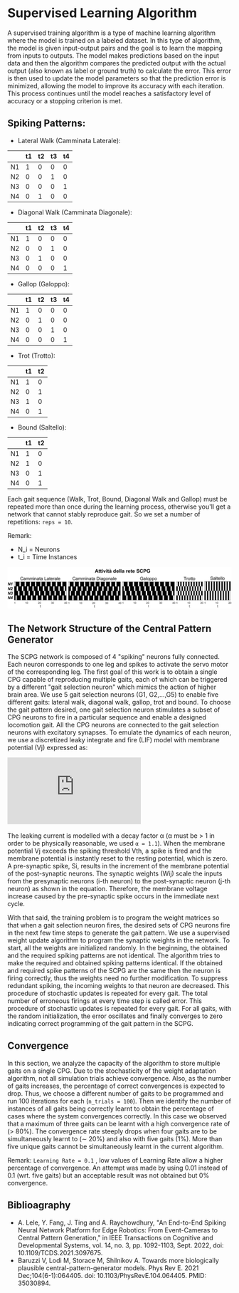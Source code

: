 Supervised Learning Algorithm
==========================================

A supervised training algorithm is a type of machine learning algorithm where the model is trained on a labeled dataset. In this type of algorithm, the model is given input-output pairs and the goal is to learn the mapping from inputs to outputs. The model makes predictions based on the input data and then the algorithm compares the predicted output with the actual output (also known as label or ground truth) to calculate the error. This error is then used to update the model parameters so that the prediction error is minimized, allowing the model to improve its accuracy with each iteration. This process continues until the model reaches a satisfactory level of accuracy or a stopping criterion is met.

Spiking Patterns:
--------------------------------

* Lateral Walk (Camminata Laterale): 

|    |t1 |t2 |t3 |t4 |
|----|---|---|---|---|
| N1 | 1 | 0 | 0 | 0 |
| N2 | 0 | 0 | 1 | 0 |
| N3 | 0 | 0 | 0 | 1 |
| N4 | 0 | 1 | 0 | 0 |

* Diagonal Walk (Camminata Diagonale):

|    |t1 |t2 |t3 |t4 |
|----|---|---|---|---|
| N1 | 1 | 0 | 0 | 0 |
| N2 | 0 | 0 | 1 | 0 |
| N3 | 0 | 1 | 0 | 0 |
| N4 | 0 | 0 | 0 | 1 |
   
* Gallop (Galoppo): 

|    |t1 |t2 |t3 |t4 |
|----|---|---|---|---|
| N1 | 1 | 0 | 0 | 0 |
| N2 | 0 | 1 | 0 | 0 |
| N3 | 0 | 0 | 1 | 0 |
| N4 | 0 | 0 | 0 | 1 |   
   
* Trot (Trotto):

|    |t1 |t2 |
|----|---|---|
| N1 | 1 | 0 | 
| N2 | 0 | 1 | 
| N3 | 1 | 0 |
| N4 | 0 | 1 | 

* Bound (Saltello):

|    |t1 |t2 |
|----|---|---|
| N1 | 1 | 0 | 
| N2 | 1 | 0 | 
| N3 | 0 | 1 |
| N4 | 0 | 1 | 

Each gait sequence (Walk, Trot, Bound, Diagonal Walk and Gallop) must be repeated more than once during the learning process, otherwise you'll get a network that cannot stably reproduce gait. So we set a number of repetitions: ```reps = 10```.

Remark: 

* N_i = Neurons
* t_i = Time Instances

![](images/Gaits.png)

 The Network Structure of the Central Pattern Generator
 -----------------------------------
 
The SCPG network is composed of 4 "spiking" neurons fully connected. Each neuron corresponds to one leg and spikes to activate the servo motor of the corresponding leg. The first goal of this work is to obtain a single CPG capable of reproducing multiple gaits, each of which can be triggered by a different "gait selection neuron" which mimics the action of higher brain area. We use 5 gait selection neurons (G1, G2,...,G5) to enable five different gaits: lateral walk, diagonal walk, gallop, trot and bound. To choose the gait pattern desired, one gait selection neuron stimulates a subset of CPG neurons to fire in a particular sequence and enable a designed locomotion gait. All the CPG neurons are connected to the gait selection neurons with excitatory synapses. To emulate the dynamics of each neuron, we use a discretized leaky integrate and fire (LIF) model with membrane potential (Vj) expressed as:

![](https://latex.codecogs.com/png.latex?%5Cbg_white%20Vj%5Bt&plus;1%5D%20%3D%20%5Cfrac%7BVj%5Bt%5D%7D%7B%5Calpha%7D%20&plus;%20%5Csum_%7Bi%7DW_i_jS_i%5Bt%5D) 

The leaking current is modelled with a decay factor α (α must be > 1 in order to be physically reasonable, we used ```α = 1.1```). When the membrane potential Vj exceeds the spiking threshold Vth, a spike is fired and the membrane potential is instantly reset to the resting potential, which is zero. A pre-synaptic spike, Si,  results in the increment of the membrane potential of the post-synaptic neurons. The synaptic weights (Wij) scale the inputs from the presynaptic neurons (i-th neuron) to the post-synaptic neuron (j-th neuron) as shown in the equation. Therefore, the membrane voltage increase caused by the pre-synaptic spike occurs in the immediate next cycle. 

With that said, the training problem is to program the weight matrices so that when a gait selection neuron fires, the desired sets of CPG neurons fire in the next few time steps to generate the gait pattern. We use a supervised weight update algorithm to program the synaptic weights in the network. To start, all the weights are initialized randomly. In the beginning, the obtained and the required spiking patterns are not identical. The algorithm tries to make the required and
obtained spiking patterns identical. If the obtained and required spike patterns of the SCPG are the same then the neuron is firing correctly, thus the weights need no further modification. To suppress redundant spiking, the incoming weights to that neuron are decreased. This procedure of stochastic updates is
repeated for every gait. The total number of erroneous firings at every time step is called error. This procedure of stochastic updates is repeated for every gait.
For all gaits, with the random initialization, the error oscillates and finally converges to zero indicating correct programming of the gait pattern in the SCPG. 

Convergence
-------------------

In this section, we analyze the capacity of the algorithm to store multiple gaits on a single CPG. Due to the stochasticity of the weight adaptation algorithm, not all simulation trials achieve convergence. Also, as the number of gaits increases, the percentage of correct convergences is expected to drop. Thus, we choose a different number of gaits to be programmed and run 100 iterations for each (```n_trials = 100```). Then we identify the number of instances of all gaits being correctly learnt to obtain the percentage of cases where the system convergences correctly. In this case we observed that a maximum of three gaits can be learnt with a high convergence
rate of (> 80%). The convergence rate steeply drops when four gaits are to be simultaneously learnt to (∼ 20%) and also with five gaits (1%). More than five unique gaits cannot be simultaneously learnt in the current algorithm.

Remark: ```Learning Rate = 0.1``` , low values of Learning Rate allow a higher percentage of convergence. An attempt was made by using 0.01 instead of 0.1 (wrt. five gaits) but an acceptable result was not obtained but 0% convergence.

Biblioagraphy
-----------------

* A. Lele, Y. Fang, J. Ting and A. Raychowdhury, "An End-to-End Spiking Neural Network Platform for Edge Robotics: From Event-Cameras to Central Pattern Generation," in IEEE Transactions on Cognitive and Developmental Systems, vol. 14, no. 3, pp. 1092-1103, Sept. 2022, doi: 10.1109/TCDS.2021.3097675.
* Baruzzi V, Lodi M, Storace M, Shilnikov A. Towards more biologically plausible central-pattern-generator models. Phys Rev E. 2021 Dec;104(6-1):064405. doi: 10.1103/PhysRevE.104.064405. PMID: 35030894.
